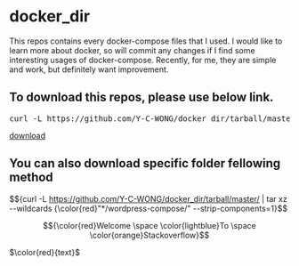 # docker_dir

This repos contains every docker-compose files that I used.
I would like to learn more about docker, so will commit any changes if I find some interesting usages of docker-compose.
Recently, for me, they are simple and work, but definitely want improvement.

## To download this repos, please use below link.
<pre>curl -L https://github.com/Y-C-WONG/docker_dir/tarball/master</pre>
[download](https://github.com/Y-C-WONG/docker_dir/tarball/master)

## You can also download specific folder fellowing method

$${curl -L https://github.com/Y-C-WONG/docker_dir/tarball/master/ | tar xz --wildcards {\color{red}"*/wordpress-compose/" --strip-components=1}$$


$${\color{red}Welcome \space \color{lightblue}To \space \color{orange}Stackoverflow}$$

$\color{red}{text}$
